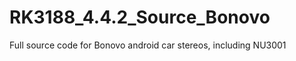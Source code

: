 RK3188_4.4.2_Source_Bonovo
==========================

Full source code for Bonovo android car stereos, including NU3001
